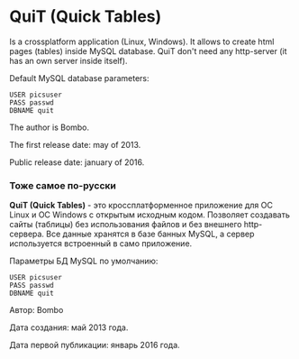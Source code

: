 # QuiT (Quick Tables)

Is a crossplatform application (Linux, Windows). It allows to create html pages (tables) inside MySQL database. QuiT don't need any http-server (it has an own server inside itself).

Default MySQL database parameters:

    USER picsuser
    PASS passwd
    DBNAME quit

The author is Bombo.

The first release date: may of 2013.

Public release date: january of 2016.

### Тоже самое по-русски

**QuiT (Quick Tables)** - это кроссплатформенное приложение для ОС Linux и ОС Windows с открытым исходным кодом. Позволяет создавать сайты (таблицы) без использования файлов и без внешнего http-сервера. Все данные хранятся в базе банных MySQL, а сервер используется встроенный в само приложение.

Параметры БД MySQL по умолчанию:

    USER picsuser
    PASS passwd
    DBNAME quit

Автор: Bombo

Дата создания: май 2013 года.

Дата первой публикации: январь 2016 года.
